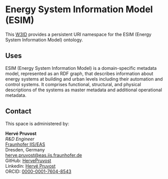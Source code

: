 # Energy System Information Model (ESIM)

This [W3ID](https://w3id.org) provides a persistent URI namespace for the ESIM (Energy System Information Model) ontology.

## Uses

ESIM (Energy System Information Model) is a domain-specific metadata model, represented as an RDF graph,
that describes information about energy systems at building and urban levels including their automation and
control systems. It comprises functional, structural, and physical descriptions of the
systems as master metadata and additional operational metadata.

## Contact

This space is administered by:

**Hervé Pruvost**  
_R&D Engineer_  
[Fraunhofer IIS/EAS](hhttps://www.eas.iis.fraunhofer.de/)  
Dresden, Germany  
<herve.pruvost@eas.iis.fraunhofer.de>  
GitHub: [HervePruvost](https://github.com/HervePruvost)  
Linkedin: [Hervé Pruvost](https://www.linkedin.com/in/hervepruvost/)  
ORCID: [0000-0001-7604-8543](https://orcid.org/0000-0001-7604-8543)
